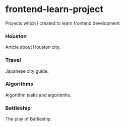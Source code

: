 # frontend-learn-project

Projects which I created to learn frontend development

<h3>Houston</h3>
Article about Houston city.

<h3>Travel</h3>
Japanese city guide.

<h3>Algorithms</h3>
Algorithm tasks and algoritmhs.

<h3>Battleship</h3>
The play of Battleship.
